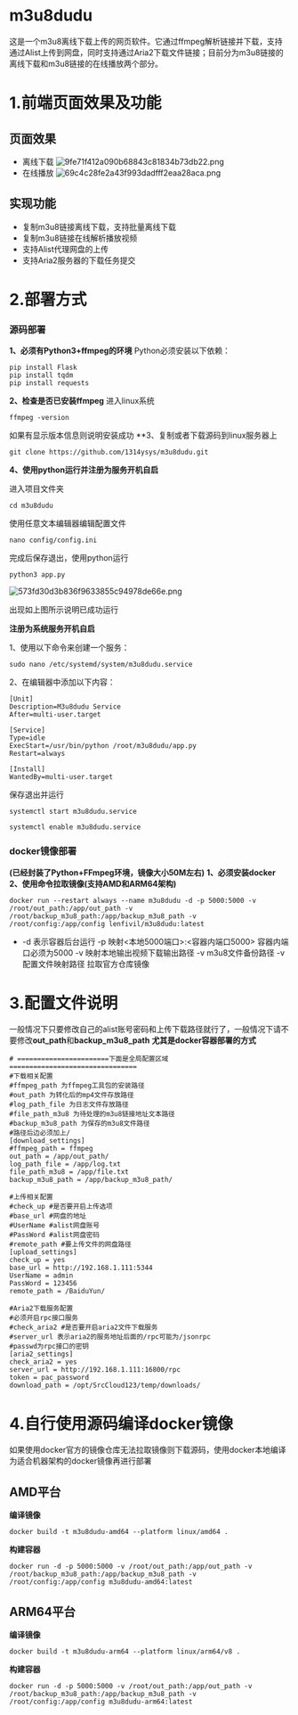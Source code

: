 # m3u8dudu
这是一个m3u8离线下载上传的网页软件。它通过ffmpeg解析链接并下载，支持通过Alist上传到网盘，同时支持通过Aria2下载文件链接；目前分为m3u8链接的离线下载和m3u8链接的在线播放两个部分。
# 1.前端页面效果及功能
## 页面效果
* 离线下载
![9fe71f412a090b68843c81834b73db22.png](https://github.com/1314ysys/imgbed/blob/main/9fe71f412a090b68843c81834b73db22.png)
* 在线播放
![69c4c28fe2a43f993dadfff2eaa28aca.png](https://github.com/1314ysys/imgbed/blob/main/69c4c28fe2a43f993dadfff2eaa28aca.png)
## 实现功能
- 复制m3u8链接离线下载，支持批量离线下载
- 复制m3u8链接在线解析播放视频
- 支持Alist代理网盘的上传
- 支持Aria2服务器的下载任务提交
# 2.部署方式
### 源码部署
**1、必须有Python3+ffmpeg的环境**
Python必须安装以下依赖：
```
pip install Flask
pip install tqdm
pip install requests
```
**2、检查是否已安装ffmpeg**
进入linux系统
```
ffmpeg -version
```
如果有显示版本信息则说明安装成功
**3、复制或者下载源码到linux服务器上
```
git clone https://github.com/1314ysys/m3u8dudu.git
```
**4、使用python运行并注册为服务开机自启**

进入项目文件夹
```
cd m3u8dudu
```
使用任意文本编辑器编辑配置文件
```
nano config/config.ini
```
完成后保存退出，使用python运行
```
python3 app.py
```
![573fd30d3b836f9633855c94978de66e.png](https://github.com/1314ysys/imgbed/blob/main/573fd30d3b836f9633855c94978de66e.png)

出现如上图所示说明已成功运行

**注册为系统服务开机自启**

1、使用以下命令来创建一个服务：
```
sudo nano /etc/systemd/system/m3u8dudu.service
```
2、在编辑器中添加以下内容：
```
[Unit]
Description=M3u8dudu Service
After=multi-user.target

[Service]
Type=idle
ExecStart=/usr/bin/python /root/m3u8dudu/app.py
Restart=always

[Install]
WantedBy=multi-user.target
```
保存退出并运行
```
systemctl start m3u8dudu.service
```
```
systemctl enable m3u8dudu.service
```
### docker镜像部署
**(已经封装了Python+FFmpeg环境，镜像大小50M左右)**
**1、必须安装docker**
**2、使用命令拉取镜像(支持AMD和ARM64架构)**
```
docker run --restart always --name m3u8dudu -d -p 5000:5000 -v /root/out_path:/app/out_path -v /root/backup_m3u8_path:/app/backup_m3u8_path -v /root/config:/app/config lenfivil/m3u8dudu:latest
```
- -d 表示容器后台运行
-p 映射<本地5000端口>:<容器内端口5000> 容器内端口必须为5000
-v 映射本地输出视频下载输出路径
-v m3u8文件备份路径
-v 配置文件映射路径
拉取官方仓库镜像
# 3.配置文件说明
一般情况下只要修改自己的alist账号密码和上传下载路径就行了，一般情况下请不要修改**out_path**和**backup_m3u8_path**
**尤其是docker容器部署的方式**
```
# =======================下面是全局配置区域================================
#下载相关配置
#ffmpeg_path 为ffmpeg工具包的安装路径
#out_path 为转化后的mp4文件存放路径
#log_path_file 为日志文件存放路径
#file_path_m3u8 为待处理的m3u8链接地址文本路径
#backup_m3u8_path 为保存的m3u8文件路径
#路径后边必须加上/
[download_settings]
#ffmpeg_path = ffmpeg
out_path = /app/out_path/
log_path_file = /app/log.txt
file_path_m3u8 = /app/file.txt
backup_m3u8_path = /app/backup_m3u8_path/

#上传相关配置
#check_up #是否要开启上传选项
#base_url #网盘的地址
#UserName #alist网盘账号
#PassWord #alist网盘密码
#remote_path #要上传文件的网盘路径
[upload_settings]
check_up = yes
base_url = http://192.168.1.111:5344
UserName = admin
PassWord = 123456
remote_path = /BaiduYun/

#Aria2下载服务配置
#必须开启rpc接口服务
#check_aria2 #是否要开启aria2文件下载服务
#server_url 表示aria2的服务地址后面的/rpc可能为/jsonrpc
#passwd为rpc接口的密钥
[aria2_settings]
check_aria2 = yes
server_url = http://192.168.1.111:16800/rpc
token = pac_password
download_path = /opt/SrcCloud123/temp/downloads/
```
# 4.自行使用源码编译docker镜像
如果使用docker官方的镜像仓库无法拉取镜像则下载源码，使用docker本地编译为适合机器架构的docker镜像再进行部署
## AMD平台
**编译镜像**
```
docker build -t m3u8dudu-amd64 --platform linux/amd64 .
```
**构建容器**
```
docker run -d -p 5000:5000 -v /root/out_path:/app/out_path -v /root/backup_m3u8_path:/app/backup_m3u8_path -v /root/config:/app/config m3u8dudu-amd64:latest
```
## ARM64平台
**编译镜像**
```
docker build -t m3u8dudu-arm64 --platform linux/arm64/v8 .
```
**构建容器**
```
docker run -d -p 5000:5000 -v /root/out_path:/app/out_path -v /root/backup_m3u8_path:/app/backup_m3u8_path -v /root/config:/app/config m3u8dudu-arm64:latest
```

